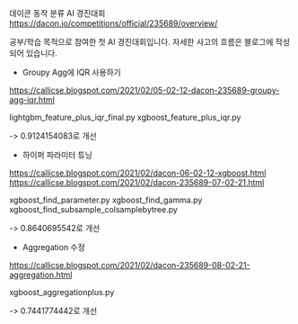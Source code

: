 데이콘 동작 분류 AI 경진대회
https://dacon.io/competitions/official/235689/overview/

공부/학습 목적으로 참여한 첫 AI 경진대회입니다.
자세한 사고의 흐름은 블로그에 작성되어 있습니다.


* Groupy Agg에 IQR 사용하기

https://callicse.blogspot.com/2021/02/05-02-12-dacon-235689-groupy-agg-iqr.html

lightgbm_feature_plus_iqr_final.py
xgboost_feature_plus_iqr.py

-> 0.9124154083로 개선


* 하이퍼 파라미터 튜닝

https://callicse.blogspot.com/2021/02/dacon-06-02-12-xgboost.html
https://callicse.blogspot.com/2021/02/dacon-235689-07-02-21.html

xgboost_find_parameter.py
xgboost_find_gamma.py
xgboost_find_subsample_colsamplebytree.py

-> 0.8640695542로 개선


* Aggregation 수정

https://callicse.blogspot.com/2021/02/dacon-235689-08-02-21-aggregation.html

xgboost_aggregationplus.py

-> 0.7441774442로 개선
